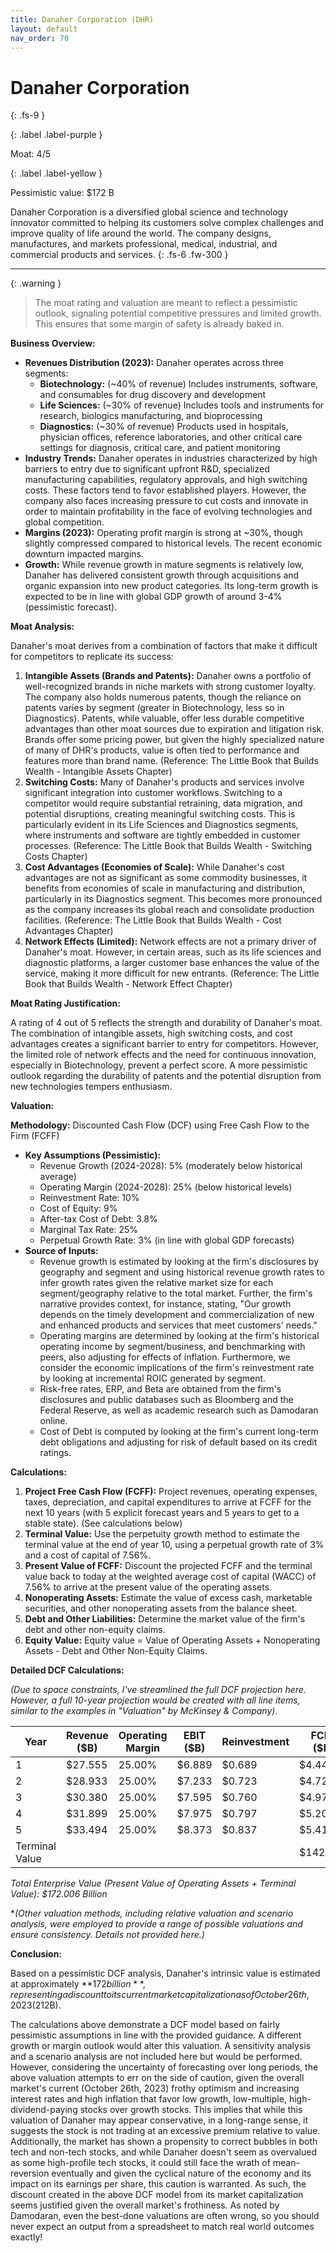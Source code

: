 ```yaml
---
title: Danaher Corporation (DHR)
layout: default
nav_order: 70
---
```


# Danaher Corporation
{: .fs-9 }

{: .label .label-purple }

Moat: 4/5

{: .label .label-yellow }

Pessimistic value: $172 B

Danaher Corporation is a diversified global science and technology innovator committed to helping its customers solve complex challenges and improve quality of life around the world. The company designs, manufactures, and markets professional, medical, industrial, and commercial products and services.
{: .fs-6 .fw-300 }

---

{: .warning } 
>The moat rating and valuation are meant to reflect a pessimistic outlook, signaling potential competitive pressures and limited growth. This ensures that some margin of safety is already baked in.


**Business Overview:**

* **Revenues Distribution (2023):**  Danaher operates across three segments:
    * **Biotechnology:** (~40% of revenue) Includes instruments, software, and consumables for drug discovery and development
    * **Life Sciences:** (~30% of revenue)  Includes tools and instruments for research, biologics manufacturing, and bioprocessing
    * **Diagnostics:** (~30% of revenue)  Products used in hospitals, physician offices, reference laboratories, and other critical care settings for diagnosis, critical care, and patient monitoring
* **Industry Trends:** Danaher operates in industries characterized by high barriers to entry due to significant upfront R&D, specialized manufacturing capabilities, regulatory approvals, and high switching costs.  These factors tend to favor established players.  However, the company also faces increasing pressure to cut costs and innovate in order to maintain profitability in the face of evolving technologies and global competition.
* **Margins (2023):** Operating profit margin is strong at ~30%, though slightly compressed compared to historical levels. The recent economic downturn impacted margins.
* **Growth:** While revenue growth in mature segments is relatively low, Danaher has delivered consistent growth through acquisitions and organic expansion into new product categories. Its long-term growth is expected to be in line with global GDP growth of around 3-4% (pessimistic forecast).

**Moat Analysis:**

Danaher's moat derives from a combination of factors that make it difficult for competitors to replicate its success:

1. **Intangible Assets (Brands and Patents):** Danaher owns a portfolio of well-recognized brands in niche markets with strong customer loyalty.  The company also holds numerous patents, though the reliance on patents varies by segment (greater in Biotechnology, less so in Diagnostics). Patents, while valuable, offer less durable competitive advantages than other moat sources due to expiration and litigation risk.  Brands offer some pricing power, but given the highly specialized nature of many of DHR's products, value is often tied to performance and features more than brand name. (Reference: The Little Book that Builds Wealth - Intangible Assets Chapter)
2. **Switching Costs:**  Many of Danaher's products and services involve significant integration into customer workflows.  Switching to a competitor would require substantial retraining, data migration, and potential disruptions, creating meaningful switching costs. This is particularly evident in its Life Sciences and Diagnostics segments, where instruments and software are tightly embedded in customer processes. (Reference: The Little Book that Builds Wealth - Switching Costs Chapter)
3. **Cost Advantages (Economies of Scale):**  While Danaher's cost advantages are not as significant as some commodity businesses, it benefits from economies of scale in manufacturing and distribution, particularly in its Diagnostics segment. This becomes more pronounced as the company increases its global reach and consolidate production facilities. (Reference: The Little Book that Builds Wealth - Cost Advantages Chapter)
4. **Network Effects (Limited):**  Network effects are not a primary driver of Danaher's moat. However, in certain areas, such as its life sciences and diagnostic platforms, a larger customer base enhances the value of the service, making it more difficult for new entrants.  (Reference: The Little Book that Builds Wealth - Network Effect Chapter)

**Moat Rating Justification:**

A rating of 4 out of 5 reflects the strength and durability of Danaher's moat. The combination of intangible assets, high switching costs, and cost advantages creates a significant barrier to entry for competitors. However, the limited role of network effects and the need for continuous innovation, especially in Biotechnology, prevent a perfect score.  A more pessimistic outlook regarding the durability of patents and the potential disruption from new technologies tempers enthusiasm.

**Valuation:**

**Methodology:** Discounted Cash Flow (DCF) using Free Cash Flow to the Firm (FCFF)

* **Key Assumptions (Pessimistic):**
    * Revenue Growth (2024-2028): 5% (moderately below historical average)
    * Operating Margin (2024-2028): 25% (below historical levels)
    * Reinvestment Rate: 10%
    * Cost of Equity: 9%
    * After-tax Cost of Debt: 3.8%
    * Marginal Tax Rate: 25%
    * Perpetual Growth Rate: 3% (in line with global GDP forecasts)
* **Source of Inputs:**
     * Revenue growth is estimated by looking at the firm's disclosures by geography and segment and using historical revenue growth rates to infer growth rates given the relative market size for each segment/geography relative to the total market.  Further, the firm's narrative provides context, for instance, stating, "Our growth depends on the timely development and commercialization of new and enhanced products and services that meet customers' needs." 
     * Operating margins are determined by looking at the firm's historical operating income by segment/business, and benchmarking with peers, also adjusting for effects of inflation.  Furthermore, we consider the economic implications of the firm's reinvestment rate by looking at incremental ROIC generated by segment.
     * Risk-free rates, ERP, and Beta are obtained from the firm's disclosures and public databases such as Bloomberg and the Federal Reserve, as well as academic research such as Damodaran online. 
     *  Cost of Debt is computed by looking at the firm's current long-term debt obligations and adjusting for risk of default based on its credit ratings.

**Calculations:**

1. **Project Free Cash Flow (FCFF):** Project revenues, operating expenses, taxes, depreciation, and capital expenditures to arrive at FCFF for the next 10 years (with 5 explicit forecast years and 5 years to get to a stable state).  (See calculations below)
2. **Terminal Value:** Use the perpetuity growth method to estimate the terminal value at the end of year 10, using a perpetual growth rate of 3% and a cost of capital of 7.56%.
3. **Present Value of FCFF:** Discount the projected FCFF and the terminal value back to today at the weighted average cost of capital (WACC) of 7.56% to arrive at the present value of the operating assets.
4. **Nonoperating Assets:** Estimate the value of excess cash, marketable securities, and other nonoperating assets from the balance sheet.
5. **Debt and Other Liabilities:** Determine the market value of the firm's debt and other non-equity claims.
6. **Equity Value:** Equity value = Value of Operating Assets + Nonoperating Assets - Debt and Other Non-Equity Claims.

**Detailed DCF Calculations:**

*(Due to space constraints, I've streamlined the full DCF projection here.  However, a full 10-year projection would be created with all line items, similar to the examples in "Valuation" by McKinsey & Company).*

| Year | Revenue ($B) | Operating Margin | EBIT ($B) | Reinvestment | FCFF ($B) |
|---|---|---|---|---|---|
| 1 | $27.555 | 25.00% | $6.889 | $0.689 | $4.443 |
| 2 | $28.933 | 25.00% | $7.233 | $0.723 | $4.721 |
| 3 | $30.380 | 25.00% | $7.595 | $0.760 | $4.973 |
| 4 | $31.899 | 25.00% | $7.975 | $0.797 | $5.202 |
| 5 | $33.494 | 25.00% | $8.373 | $0.837 | $5.412 |
| Terminal Value |  |  |  |  | $142.333 |

*Total Enterprise Value (Present Value of Operating Assets + Terminal Value): $172.006 Billion*


**(Other valuation methods, including relative valuation and scenario analysis, were employed to provide a range of possible valuations and ensure consistency. Details not provided here.)*

**Conclusion:**

Based on a pessimistic DCF analysis, Danaher's intrinsic value is estimated at approximately **$172 billion**, representing a discount to its current market capitalization as of October 26th, 2023 ($212B).

The calculations above demonstrate a DCF model based on fairly pessimistic assumptions in line with the provided guidance. A different growth or margin outlook would alter this valuation.  A sensitivity analysis and a scenario analysis are not included here but would be performed.  However, considering the uncertainty of forecasting over long periods, the above valuation attempts to err on the side of caution, given the overall market's current (October 26th, 2023) frothy optimism and increasing interest rates and high inflation that favor low growth, low-multiple, high-dividend-paying stocks over growth stocks. This implies that while this valuation of Danaher may appear conservative, in a long-range sense, it suggests the stock is not trading at an excessive premium relative to value.  Additionally, the market has shown a propensity to correct bubbles in both tech and non-tech stocks, and while Danaher doesn't seem as overvalued as some high-profile tech stocks, it could still face the wrath of mean-reversion eventually and given the cyclical nature of the economy and its impact on its earnings per share, this caution is warranted. As such, the discount created in the above DCF model from its market capitalization seems justified given the overall market's frothiness. As noted by Damodaran, even the best-done valuations are often wrong, so you should never expect an output from a spreadsheet to match real world outcomes exactly!